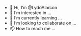 - 👋 Hi, I’m @LydoAlarcon
- 👀 I’m interested in ...
- 🌱 I’m currently learning ...
- 💞️ I’m looking to collaborate on ...
- 📫 How to reach me ...

<!---
LydoAlarcon/LydoAlarcon is a ✨ special ✨ repository because its `README.md` (this file) appears on your GitHub profile.
You can click the Preview link to take a look at your changes.
--->
